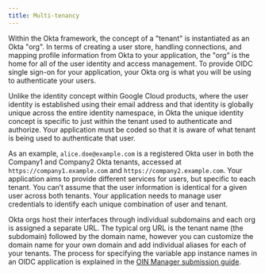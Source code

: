 ```yaml
---
title: Multi-tenancy
---
```


Within the Okta framework, the concept of a "tenant" is instantiated as an Okta "org". In terms of creating a user store, handling connections, and mapping profile information from Okta to your application, the "org" is the home for all of the user identity and access management. To provide OIDC single sign-on for your application, your Okta org is what you will be using to authenticate your users.

Unlike the identity concept within Google Cloud products, where the user identity is established using their email address and that identity is globally unique across the entire identity namespace, in Okta the unique identity concept is specific to just within the tenant used to authenticate and authorize. Your application must be coded so that it is aware of what tenant is being used to authenticate that user.

As an example, `alice.doe@example.com` is a registered Okta user in both the Company1 and Company2 Okta tenants, accessed at `https://company1.example.com` and `https://company2.example.com`. Your application aims to provide different services for users, but specific to each tenant. You can’t assume that the user information is identical for a given user across both tenants. Your application needs to manage user credentials to identify each unique combination of user and tenant.

Okta orgs host their interfaces through individual subdomains and each org is assigned a separate URL. The typical org URL is the tenant name (the subdomain) followed by the domain name, however you can customize the domain name for your own domain and add individual aliases for each of your tenants. The process for specifying the variable app instance names in an OIDC application is explained in the [OIN Manager submission guide](/docs/guides/submit-app/openidconnect/submission2-specific/#protocol-specific-settings).

<NextSectionLink/>
